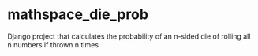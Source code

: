 # mathspace_die_prob
Django project that calculates the probability of an n-sided die of rolling all n numbers if thrown n times
